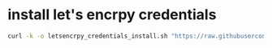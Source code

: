 # install let's encrpy credentials

~~~bash
curl -k -o letsencrpy_credentials_install.sh "https://raw.githubusercontent.com/weiguangchao/Linux_script/master/letsencrpy_credentials_install.sh" && chmod +x letsencrpy_credentials_install.sh && ./letsencrpy_credentials_install.sh your domain
~~~

